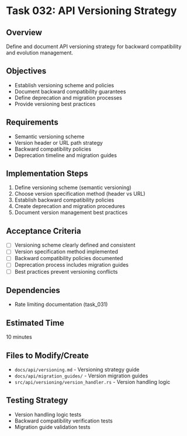 # Task 032: API Versioning Strategy

## Overview
Define and document API versioning strategy for backward compatibility and evolution management.

## Objectives
- Establish versioning scheme and policies
- Document backward compatibility guarantees
- Define deprecation and migration processes
- Provide versioning best practices

## Requirements
- Semantic versioning scheme
- Version header or URL path strategy
- Backward compatibility policies
- Deprecation timeline and migration guides

## Implementation Steps
1. Define versioning scheme (semantic versioning)
2. Choose version specification method (header vs URL)
3. Establish backward compatibility policies
4. Create deprecation and migration procedures
5. Document version management best practices

## Acceptance Criteria
- [ ] Versioning scheme clearly defined and consistent
- [ ] Version specification method implemented
- [ ] Backward compatibility policies documented
- [ ] Deprecation process includes migration guides
- [ ] Best practices prevent versioning conflicts

## Dependencies
- Rate limiting documentation (task_031)

## Estimated Time
10 minutes

## Files to Modify/Create
- `docs/api/versioning.md` - Versioning strategy guide
- `docs/api/migration_guides/` - Version migration guides
- `src/api/versioning/version_handler.rs` - Version handling logic

## Testing Strategy
- Version handling logic tests
- Backward compatibility verification tests
- Migration guide validation tests